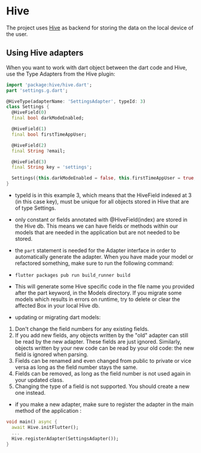# Hive

The project uses [Hive](https://docs.hivedb.dev/#/basics/boxes) as backend for storing the data on the local device of the user.

## Using Hive adapters

When you want to work with dart object between the dart code and Hive, use the Type Adapters from the Hive plugin:

```dart
import 'package:hive/hive.dart';
part 'settings.g.dart';

@HiveType(adapterName: 'SettingsAdapter', typeId: 3)
class Settings {
  @HiveField(0)
  final bool darkModeEnabled;

  @HiveField(1)
  final bool firstTimeAppUser;

  @HiveField(2)
  final String ?email;

  @HiveField(3)
  final String key = 'settings';

  Settings({this.darkModeEnabled = false, this.firstTimeAppUser = true, this.email});
}
```

+ typeId is in this example 3, which means that the HiveField indexed at 3 (in this case key), must be unique for all objects stored in Hive that are of type Settings.
+ only constant or fields annotated with @HiveField(index) are stored in the Hive db. This means we can have fields or methods within our models that are needed in the application but are not needed to be stored. 
+ the `part` statement is needed for the Adapter interface in order to automatically generate the adapter.
When you have made your model or refactored something, make sure to run the following command:

+ ```flutter packages pub run build_runner build```

+ This will generate some Hive specific code in the file name you provided after the part keyword, in the Models directory.
If you migrate some models which results in errors on runtime, try to delete or clear the affected Box in your local Hive db.

+ updating or migrating dart models:

1. Don't change the field numbers for any existing fields.
2. If you add new fields, any objects written by the "old" adapter can still be read by the new adapter. These fields are just ignored. Similarly, objects written by your new code can be read by your old code: the new field is ignored when parsing.
3. Fields can be renamed and even changed from public to private or vice versa as long as the field number stays the same.
4. Fields can be removed, as long as the field number is not used again in your updated class.
5. Changing the type of a field is not supported. You should create a new one instead.

+ if you make a new adapter, make sure to register the adapter in the main method of the application :

```dart
void main() async {
  await Hive.initFlutter();
  ...
  Hive.registerAdapter(SettingsAdapter());
}
```
